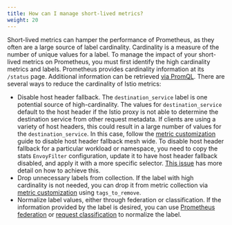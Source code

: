 ```yaml
---
title: How can I manage short-lived metrics?
weight: 20
---
```


Short-lived metrics can hamper the performance of Prometheus, as they often are a large source of label cardinality. Cardinality is a measure of the number of unique values for a label. To manage the impact of your short-lived metrics on Prometheus, you must first identify the high cardinality metrics and labels. Prometheus provides cardinality information at its `/status` page. Additional information can be retrieved [via PromQL](https://www.robustperception.io/which-are-my-biggest-metrics).
There are several ways to reduce the cardinality of Istio metrics:

* Disable host header fallback.
  The `destination_service` label is one potential source of high-cardinality.
  The values for `destination_service` default to the host header if the Istio proxy is not able to determine the destination service from other request metadata.
  If clients are using a variety of host headers, this could result in a large number of values for the  `destination_service`.
  In this case, follow the [metric customization](/docs/tasks/observability/metrics/customize-metrics/) guide to disable host header fallback mesh wide.
  To disable host header fallback for a particular workload or namespace, you need to copy the stats `EnvoyFilter` configuration, update it to have host header fallback disabled, and apply it with a more specific selector.
  [This issue](https://github.com/istio/istio/issues/25963#issuecomment-666037411) has more detail on how to achieve this.
* Drop unnecessary labels from collection. If the label with high cardinality is not needed, you can drop it from metric collection via [metric customization](/docs/tasks/observability/metrics/customize-metrics/) using `tags_to_remove`.
* Normalize label values, either through federation or classification.
  If the information provided by the label is desired, you can use [Prometheus federation](/docs/ops/best-practices/observability/#using-prometheus-for-production-scale-monitoring) or [request classification](/docs/tasks/observability/metrics/classify-metrics/) to normalize the label.
